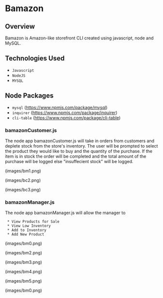 # Bamazon

## Overview 

Bamazon is Amazon-like storefront CLI created using javascript, node and MySQL.

## Technologies Used

 * `Javascript`
 * `NodeJS`
 * `MYSQL`

 ## Node Packages 

  * `mysql` (https://www.npmjs.com/package/mysql)
  * `inquirer` (https://www.npmjs.com/package/inquirer)
  * `cli-table` (https://www.npmjs.com/package/cli-table)

### bamazonCustomer.js

The node app bamazonCustomer.js will take in orders from customers and deplete stock from the store's inventory. The user will be prompted to select the product they would like to buy and the quantity of the purchase. If the item is in stock the order will be completed and the total amount of the purchase will be logged else "insuffecient stock" will be logged.

(images/bm1.png)

(images/bc2.png)

(images/bc3.png)

### bamazonManager.js

The node app bamazonManager.js will allow the manager to

```
 * View Products for Sale
 * View Low Inventory
 * Add to Inventory
 * Add New Product 
 ```

 (images/bm0.png)

 (images/bm2.png)

 (images/bm3.png)

 (images/bm4.png)

 (images/bm5.png)

 (images/bm0.png)